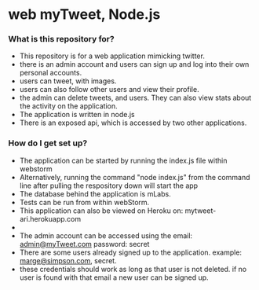 # web myTweet, Node.js #


### What is this repository for? ###

* This repository is for a web application mimicking twitter. 
* there is an admin account and users can sign up and log into their own personal accounts.
* users can tweet, with images. 
* users can also follow other users and view their profile. 
* the admin can delete tweets, and users. They can also view stats about the activity on the application.
* The application is written in node.js
* There is an exposed api, which is accessed by two other applications. 

### How do I get set up? ###

* The application can be started by running the index.js file within webstorm
* Alternatively, running the command "node index.js" from the command line after pulling the respository down will start the app
* The database behind the application is mLabs.
* Tests can be run from within webStorm. 
* This application can also be viewed on Heroku on: mytweet-ari.herokuapp.com
*
* The admin account can be accessed using the email: admin@myTweet.com password: secret
* There are some users already signed up to the application. example: marge@simpson.com, secret. 
* these credentials should work as long as that user is not deleted. if no user is found with that email a new user can be signed up.